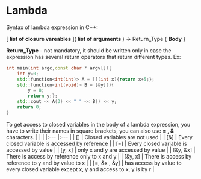 # Lambda
Syntax of lambda expression in C++:

 [ **list of closure vareables** ]( **list of arguments** ) -> Return_Type { **Body** }

**Return_Type** - not mandatory, it should be written only in case the expression has several return operators that return different types.
Ex:
```cpp
int main(int argc,const char * argv[]){
    int y=0;
    std::function<int(int)> A = [](int x){return x+5;};
    std::function<int(void)> B = [&y](){
        y = 8;
        return y;};
    std::cout << A(3) << " " << B() << y;
    return 0;
}
```
To get access to closed variables in the body of a lambda expression, you have to write their names in square brackets, you can also use
**= , &** characters.
|              |                                                                                      |
|:---          |:---                                                                                  |
| []           |  Closed variables are not used                                                       |
| [&]          |  Every closed variable is accessed by reference                                      |
| [=]          |  Every closed variable is accessed by value                                          |
| [y, x]       |  only x and y are accessed by value                                                  |
| [&y, &x]     |  There is access by reference only to x and y                                        |
| [&y, x]      |  There is access by reference to y and by value to x                                 |
| [=, &x , &y] | has access by value to every closed variable except x, y and access to x, y is by r  |